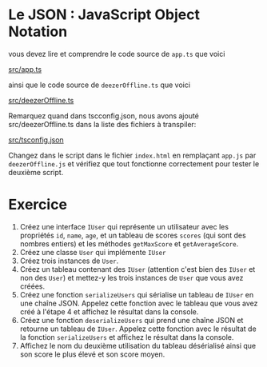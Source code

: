 # Le JSON : JavaScript Object Notation

vous devez lire et comprendre le code source de `app.ts` que voici

[src/app.ts](src/app.ts ':include :type=code typescript')

ainsi que le code source de `deezerOffline.ts` que voici

[src/deezerOffline.ts](src/deezerOffline.ts ':include :type=code typescript')

Remarquez quand dans tscconfig.json, nous avons ajouté src/deezerOffline.ts dans la liste des fichiers à transpiler:

[src/tsconfig.json](src/tsconfig.json ':include :type=code json')

Changez dans le script dans le fichier `index.html` en remplaçant `app.js` par `deezerOffline.js` et vérifiez que tout fonctionne correctement pour tester le deuxième script.


# Exercice

1. Créez une interface `IUser` qui représente un utilisateur avec les propriétés `id`, `name`, `age`, et un tableau de scores `scores` (qui sont des nombres entiers) et les méthodes `getMaxScore` et `getAverageScore`.
2. Créez une classe `User` qui implémente `IUser`
3. Créez trois instances de `User`.
4. Créez un tableau contenant des `IUser` (attention c'est bien des `IUser` et non des `User`) et mettez-y les trois instances de `User` que vous avez créées.
5. Créez une fonction `serializeUsers` qui sérialise un tableau de `IUser` en une chaîne JSON. Appelez cette fonction avec le tableau que vous avez créé à l'étape 4 et affichez le résultat dans la console.
6. Créez une fonction `deserializeUsers` qui prend une chaîne JSON et retourne un tableau de `IUser`. Appelez cette fonction avec le résultat de la fonction `serializeUsers` et affichez le résultat dans la console.
7. Affichez le nom du deuxième utilisation du tableau désérialisé ainsi que son score le plus élevé et son score moyen.